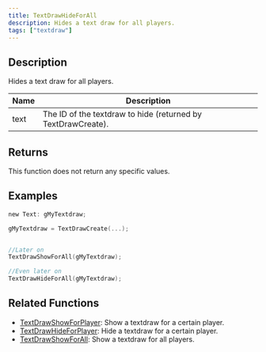 ```yaml
---
title: TextDrawHideForAll
description: Hides a text draw for all players.
tags: ["textdraw"]
---
```


## Description

Hides a text draw for all players.

| Name | Description                                                  |
| ---- | ------------------------------------------------------------ |
| text | The ID of the textdraw to hide (returned by TextDrawCreate). |

## Returns

This function does not return any specific values.

## Examples

```c
new Text: gMyTextdraw;

gMyTextdraw = TextDrawCreate(...);


//Later on
TextDrawShowForAll(gMyTextdraw);

//Even later on
TextDrawHideForAll(gMyTextdraw);
```

## Related Functions

- [TextDrawShowForPlayer](TextDrawShowForPlayer.md): Show a textdraw for a certain player.
- [TextDrawHideForPlayer](TextDrawHideForPlayer.md): Hide a textdraw for a certain player.
- [TextDrawShowForAll](TextDrawShowForAll.md): Show a textdraw for all players.

